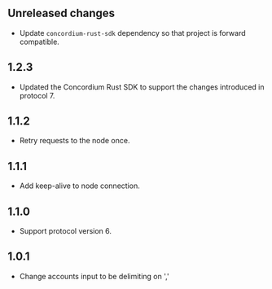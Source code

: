 ## Unreleased changes

- Update `concordium-rust-sdk` dependency so that project is forward compatible.

## 1.2.3

- Updated the Concordium Rust SDK to support the changes introduced in protocol 7.

## 1.1.2

- Retry requests to the node once.

## 1.1.1

- Add keep-alive to node connection.

## 1.1.0

- Support protocol version 6.

## 1.0.1

- Change accounts input to be delimiting on ','
